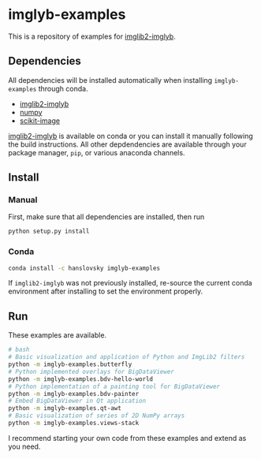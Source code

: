 # imglyb-examples

This is a repository of examples for [imglib2-imglyb](https://github.com/hanslovsky/imglib2-imglyb).

## Dependencies
All dependencies will be installed automatically when installing `imglyb-examples` through conda.
 - [imglib2-imglyb](https://github.com/hanslovsky/imglib2-imglyb)
 - [numpy](http://www.numpy.org)
 - [scikit-image](https://github.com/scikit-image/scikit-image)
 
[imglib2-imglyb](https://github.com/hanslovsky/imglib2-imglyb) is available on conda or you can install it manually following the build instructions. All other depdendencies are available through your package manager, `pip`, or various anaconda channels.

## Install

### Manual
First, make sure that all dependencies are installed, then run
```bash
python setup.py install
```

### Conda
```bash
conda install -c hanslovsky imglyb-examples
```
If `imglib2-imglyb` was not previously installed, re-source the current conda environment after installing to set the environment properly.

## Run
These examples are available.
```bash
# bash
# Basic visualization and application of Python and ImgLib2 filters
python -m imglyb-examples.butterfly
# Python implemented overlays for BigDataViewer
python -m imglyb-examples.bdv-hello-world
# Python implementation of a painting tool for BigDataViewer
python -m imglyb-examples.bdv-painter
# Embed BigDataViewer in Qt application
python -m imglyb-examples.qt-awt
# Basic visualization of series of 2D NumPy arrays
python -m imglyb-examples.views-stack
```
I recommend starting your own code from these examples and extend as you need.

